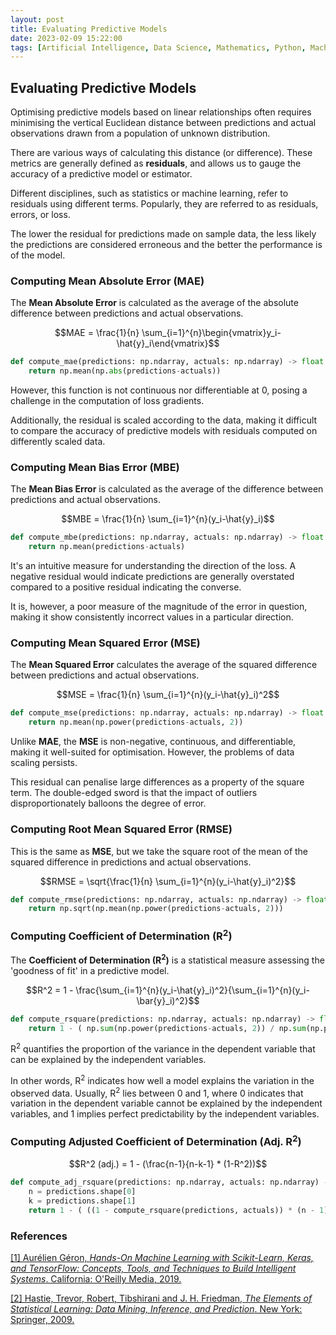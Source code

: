 ```yaml
---
layout: post
title: Evaluating Predictive Models
date: 2023-02-09 15:22:00
tags: [Artificial Intelligence, Data Science, Mathematics, Python, Machine Learning, Statistics]
---
```

## Evaluating Predictive Models

Optimising predictive models based on linear relationships often requires minimising the vertical Euclidean distance between predictions and actual observations drawn from a population of unknown distribution.

There are various ways of calculating this distance (or difference). These metrics are generally defined as **residuals**, and allows us to gauge the accuracy of a predictive model or estimator.

Different disciplines, such as statistics or machine learning, refer to residuals using different terms. Popularly, they are referred to as residuals, errors, or loss.

The lower the residual for predictions made on sample data, the less likely the predictions are considered erroneous and the better the performance is of the model.

### Computing Mean Absolute Error (MAE)

The **Mean Absolute Error** is calculated as the average of the absolute difference between predictions and actual observations.

$$MAE = \frac{1}{n} \sum_{i=1}^{n}\begin{vmatrix}y_i-\hat{y}_i\end{vmatrix}$$

```python
def compute_mae(predictions: np.ndarray, actuals: np.ndarray) -> float:
    return np.mean(np.abs(predictions-actuals))
```

However, this function is not continuous nor differentiable at 0, posing a challenge in the computation of loss gradients.

Additionally, the residual is scaled according to the data, making it difficult to compare the accuracy of predictive models with residuals computed on differently scaled data.

### Computing Mean Bias Error (MBE)

The **Mean Bias Error** is calculated as the average of the difference between predictions and actual observations.

$$MBE = \frac{1}{n} \sum_{i=1}^{n}(y_i-\hat{y}_i)$$

```python
def compute_mbe(predictions: np.ndarray, actuals: np.ndarray) -> float:
    return np.mean(predictions-actuals)
```

It's an intuitive measure for understanding the direction of the loss. A negative residual would indicate predictions are generally overstated compared to a positive residual indicating the converse.

It is, however, a poor measure of the magnitude of the error in question, making it show consistently incorrect values in a particular direction.

### Computing Mean Squared Error (MSE)

The **Mean Squared Error** calculates the average of the squared difference between predictions and actual observations.

$$MSE = \frac{1}{n} \sum_{i=1}^{n}(y_i-\hat{y}_i)^2$$

```python
def compute_mse(predictions: np.ndarray, actuals: np.ndarray) -> float:
    return np.mean(np.power(predictions-actuals, 2))
```

Unlike **MAE**, the **MSE** is non-negative, continuous, and differentiable, making it well-suited for optimisation. However, the problems of data scaling persists.

This residual can penalise large differences as a property of the square term. The double-edged sword is that the impact of outliers disproportionately balloons the degree of error.

### Computing Root Mean Squared Error (RMSE)

This is the same as **MSE**, but we take the square root of the mean of the squared difference in predictions and actual observations.

$$RMSE = \sqrt{\frac{1}{n} \sum_{i=1}^{n}(y_i-\hat{y}_i)^2}$$

```python
def compute_rmse(predictions: np.ndarray, actuals: np.ndarray) -> float:
    return np.sqrt(np.mean(np.power(predictions-actuals, 2)))
```

### Computing Coefficient of Determination (R<sup>2</sup>)

The **Coefficient of Determination (R<sup>2</sup>)** is a statistical measure assessing the 'goodness of fit' in a predictive model.

$$R^2 = 1 - \frac{\sum_{i=1}^{n}(y_i-\hat{y}_i)^2}{\sum_{i=1}^{n}(y_i-\bar{y}_i)^2}$$

```python
def compute_rsquare(predictions: np.ndarray, actuals: np.ndarray) -> float:
    return 1 - ( np.sum(np.power(predictions-actuals, 2)) / np.sum(np.power(np.mean(predictions)-actuals, 2)) )
```

R<sup>2</sup> quantifies the proportion of the variance in the dependent variable that can be explained by the independent variables.

In other words, R<sup>2</sup> indicates how well a model explains the variation in the observed data. Usually, R<sup>2</sup> lies between 0 and 1, where 0 indicates that variation in the dependent variable cannot be explained by the independent variables, and 1 implies perfect predictability by the independent variables.

### Computing Adjusted Coefficient of Determination (Adj. R<sup>2</sup>)

$$R^2 (adj.) = 1 - (\frac{n-1}{n-k-1} * (1-R^2))$$

```python
def compute_adj_rsquare(predictions: np.ndarray, actuals: np.ndarray) -> float:
    n = predictions.shape[0]
    k = predictions.shape[1]
    return 1 - ( ((1 - compute_rsquare(predictions, actuals)) * (n - 1)) / (n - k - 1) )
```

### References

[[1] Aurélien Géron, *Hands-On Machine Learning with Scikit-Learn, Keras, and TensorFlow: Concepts, Tools, and Techniques to Build Intelligent Systems*. California: O'Reilly Media, 2019.](https://www.amazon.com/Hands-Machine-Learning-Scikit-Learn-TensorFlow/dp/1492032646)

[[2] Hastie, Trevor, Robert, Tibshirani and J. H. Friedman, *The Elements of Statistical Learning: Data Mining, Inference, and Prediction*. New York: Springer, 2009.](https://www.amazon.com/Elements-Statistical-Learning-Prediction-Statistics/dp/0387848576)
